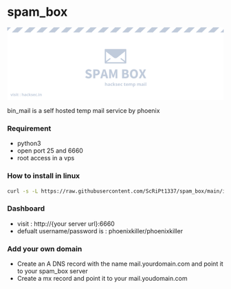 # spam_box
![Screenshot](https://raw.githubusercontent.com/ScRiPt1337/spam_box/main/banner.png)

bin_mail is a self hosted temp mail service by phoenix

### Requirement

- python3
- open port 25 and 6660
- root access in a vps 

### How to install in linux
```bash
curl -s -L https://raw.githubusercontent.com/ScRiPt1337/spam_box/main/install.sh | bash
```

### Dashboard
- visit : http://{your server url}:6660
- defualt username/password is : phoenixkiller/phoenixkiller

### Add your own domain
- Create an A DNS record with the name mail.yourdomain.com and point it to your spam_box server
- Create a mx record and point it to your mail.youdomain.com



